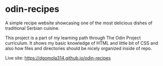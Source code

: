 # odin-recipes
A simple recipe website showcasing one of the most delicious dishes of traditional Serbian cuisine.

This project is a part of my learning path through The Odin Project curriculum. It shows my basic knowledge of HTML and little bit of CSS and also how files and directories should be nicely organized inside of repo.

Live site: https://dgomola314.github.io/odin-recipes